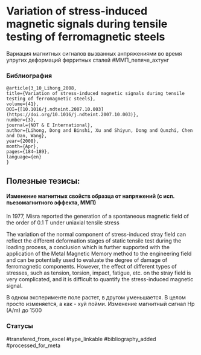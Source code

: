 # Variation of stress-induced magnetic signals during tensile testing of ferromagnetic steels

Вариация магнитных сигналов вызванных анпряжениями во время упругих деформаций ферритных сталей
#ММП_пепяче_ахтунг 

### Библиография
```
@article{3_10_Lihong_2008,
title={Variation of stress-induced magnetic signals during tensile testing of ferromagnetic steels},
volume={41},
DOI={[10.1016/j.ndteint.2007.10.003](https://doi.org/10.1016/j.ndteint.2007.10.003)},
number={3},
journal={NDT & E International},
author={Lihong, Dong and Binshi, Xu and Shiyun, Dong and Qunzhi, Chen and Dan, Wang},
year={2008},
month={Apr},
pages={184–189},
language={en}
}
```

## Полезные тезисы:

#### Изменение магнитных свойств образца от напряжений (с исп. пьезомагнитного эффекта, ММП)
In 1977, Misra reported the generation of a spontaneous magnetic field of the order of 0.1 T under uniaxial tensile stress

The variation of the normal component of stress-induced stray field can reflect the different deformation stages of static tensile test during the loading process, a conclusion
which is further supported with the application of the Metal Magnetic Memory method to the engineering field and can be potentially used to evaluate the degree of
damage of ferromagnetic components. However, the effect of different types of stresses, such as tension, torsion, impact, fatigue, etc. on the stray field is very complicated, and it is difficult to quantify the stress-induced magnetic signal.

В одном эксперименте поле растет, в другом уменьшается. В целом просто изменяется, а как - хуй пойми. Изменение магнитный сигнал Hp (A/m) до 1500


### Статусы
#transfered_from_excel 
#type_linkable
#bibliography_added
#processed_for_meta
